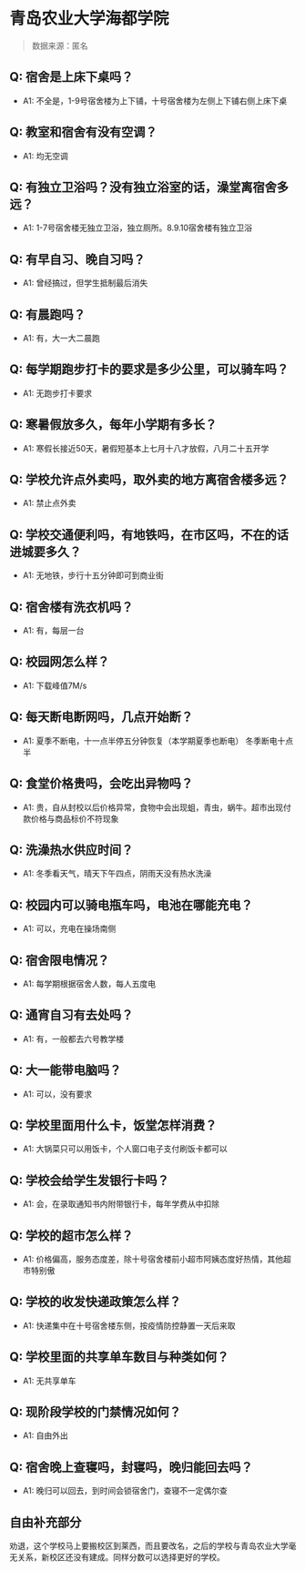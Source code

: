 # 青岛农业大学海都学院

> 数据来源：匿名

## Q: 宿舍是上床下桌吗？

- A1: 不全是，1-9号宿舍楼为上下铺，十号宿舍楼为左侧上下铺右侧上床下桌

## Q: 教室和宿舍有没有空调？

- A1: 均无空调

## Q: 有独立卫浴吗？没有独立浴室的话，澡堂离宿舍多远？

- A1: 1-7号宿舍楼无独立卫浴，独立厕所。8.9.10宿舍楼有独立卫浴

## Q: 有早自习、晚自习吗？

- A1: 曾经搞过，但学生抵制最后消失

## Q: 有晨跑吗？

- A1: 有，大一大二晨跑

## Q: 每学期跑步打卡的要求是多少公里，可以骑车吗？

- A1: 无跑步打卡要求

## Q: 寒暑假放多久，每年小学期有多长？

- A1: 寒假长接近50天，暑假短基本上七月十八才放假，八月二十五开学

## Q: 学校允许点外卖吗，取外卖的地方离宿舍楼多远？

- A1: 禁止点外卖

## Q: 学校交通便利吗，有地铁吗，在市区吗，不在的话进城要多久？

- A1: 无地铁，步行十五分钟即可到商业街

## Q: 宿舍楼有洗衣机吗？

- A1: 有，每层一台

## Q: 校园网怎么样？

- A1: 下载峰值7M/s

## Q: 每天断电断网吗，几点开始断？

- A1: 夏季不断电，十一点半停五分钟恢复（本学期夏季也断电）
冬季断电十点半

## Q: 食堂价格贵吗，会吃出异物吗？

- A1: 贵，自从封校以后价格异常，食物中会出现蛆，青虫，蜗牛。超市出现付款价格与商品标价不符现象

## Q: 洗澡热水供应时间？

- A1: 冬季看天气，晴天下午四点，阴雨天没有热水洗澡

## Q: 校园内可以骑电瓶车吗，电池在哪能充电？

- A1: 可以，充电在操场南侧

## Q: 宿舍限电情况？

- A1: 每学期根据宿舍人数，每人五度电

## Q: 通宵自习有去处吗？

- A1: 有，一般都去六号教学楼

## Q: 大一能带电脑吗？

- A1: 可以，没有要求

## Q: 学校里面用什么卡，饭堂怎样消费？

- A1: 大锅菜只可以用饭卡，个人窗口电子支付刷饭卡都可以

## Q: 学校会给学生发银行卡吗？

- A1: 会，在录取通知书内附带银行卡，每年学费从中扣除

## Q: 学校的超市怎么样？

- A1: 价格偏高，服务态度差，除十号宿舍楼前小超市阿姨态度好热情，其他超市特别傲

## Q: 学校的收发快递政策怎么样？

- A1: 快递集中在十号宿舍楼东侧，按疫情防控静置一天后来取

## Q: 学校里面的共享单车数目与种类如何？

- A1: 无共享单车

## Q: 现阶段学校的门禁情况如何？

- A1: 自由外出

## Q: 宿舍晚上查寝吗，封寝吗，晚归能回去吗？

- A1: 晚归可以回去，到时间会锁宿舍门，查寝不一定偶尔查

## 自由补充部分

劝退，这个学校马上要搬校区到莱西，而且要改名，之后的学校与青岛农业大学毫无关系，新校区还没有建成。同样分数可以选择更好的学校。